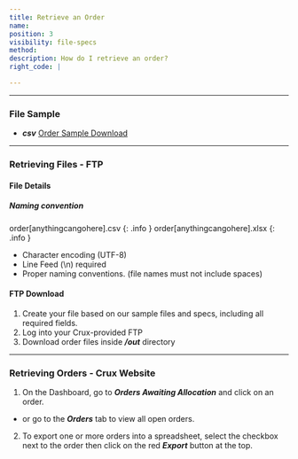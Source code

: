 ```yaml
---
title: Retrieve an Order
name:
position: 3
visibility: file-specs
method:
description: How do I retrieve an order?
right_code: |

---
```

----
### File Sample

* ***csv*** <a href="https://s3-us-west-2.amazonaws.com/crux-kb/file-samples/supplier-use-cases/csv/orders_sample.csv">Order Sample Download</a>

----
### Retrieving Files - FTP

#### File Details

##### Naming convention

order[anythingcangohere].csv
{: .info }
order[anythingcangohere].xlsx
{: .info }

- Character encoding (UTF-8)
- Line Feed (\n) required
- Proper naming conventions. (file names must not include spaces)

#### FTP Download
1.	Create your file based on our sample files and specs, including all required fields.
2.	Log into your Crux-provided FTP
3.	Download order files inside ***/out*** directory

----
### Retrieving Orders - Crux Website

1.	On the Dashboard, go to ***Orders Awaiting Allocation*** and click on an order.
  - or go to the ***Orders*** tab to view all open orders.

2.	To export one or more orders into a spreadsheet, select the checkbox next to the order then click on the red ***Export*** button at the top.
